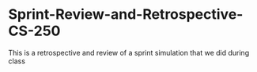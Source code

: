 # Sprint-Review-and-Retrospective-CS-250
This is a retrospective and review of a sprint simulation that we did during class
